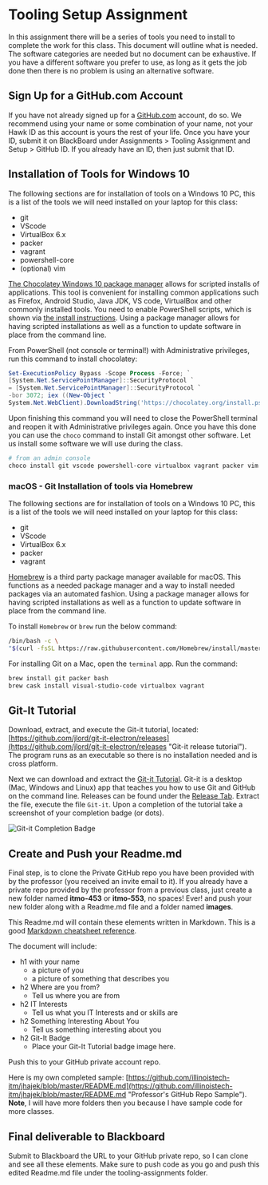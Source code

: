 # Tooling Setup Assignment

In this assignment there will be a series of tools you need to install to complete the work for this class. This document will outline what is needed.  The software categories are needed but no document can be exhaustive.  If you have a different software you prefer to use, as long as it gets the job done then there is no problem is using an alternative software.

## Sign Up for a GitHub.com Account

If you have not already signed up for a [GitHub.com](https://github.com "Github.com signup") account, do so.  We recommend using your name or some combination of your name, not your Hawk ID as this account is yours the rest of your life.  Once you have your ID, submit it on BlackBoard under Assignments >  Tooling Assignment and Setup > GitHub ID.  If you already have an ID, then just submit that ID.

## Installation of Tools for Windows 10

The following sections are for installation of tools on a Windows 10 PC, this is a list of the tools we will need installed on your laptop for this class:

* git
* VScode
* VirtualBox 6.x
* packer
* vagrant
* powershell-core
* (optional) vim

[The Chocolatey Windows 10 package manager](https://chocolatey.org "chocolatey package manager install page") allows for scripted installs of applications.  This tool is convenient for installing common applications such as Firefox, Android Studio, Java JDK, VS code, VirtualBox and other commonly installed tools.  You need to enable PowerShell scripts, which is shown via [the install instructions](https://chocolatey.org/install "Chocolatey install instructions").  Using a package manager allows for having scripted installations as well as a function to update software in place from the command line.

From PowerShell (not console or terminal!) with Administrative privileges, run this command to install chocolatey:

```PowerShell
Set-ExecutionPolicy Bypass -Scope Process -Force; `
[System.Net.ServicePointManager]::SecurityProtocol `
= [System.Net.ServicePointManager]::SecurityProtocol `
-bor 3072; iex ((New-Object `
System.Net.WebClient).DownloadString('https://chocolatey.org/install.ps1'))
```

Upon finishing this command you will need to close the PowerShell terminal and reopen it with Administrative privileges again.  Once you have this done you can use the ```choco``` command to install Git amongst other software. Let us install some software we will use during the class.

```PowerShell
# from an admin console
choco install git vscode powershell-core virtualbox vagrant packer vim
```

### macOS - Git Installation of tools via Homebrew

The following sections are for installation of tools on a Windows 10 PC, this is a list of the tools we will need installed on your laptop for this class:

* git
* VScode
* VirtualBox 6.x
* packer
* vagrant

[Homebrew](https://brew.sh/ "macOS Homebrew webpage") is a third party package manager available for macOS.  This functions as a needed package manager and a way to install needed packages via an automated fashion. Using a package manager allows for having scripted installations as well as a function to update software in place from the command line.

To install `Homebrew` or `brew` run the below command:

```bash
/bin/bash -c \
"$(curl -fsSL https://raw.githubusercontent.com/Homebrew/install/master/install.sh)"
```

For installing Git on a Mac, open the `terminal` app.  Run the command:

```bash
brew install git packer bash
brew cask install visual-studio-code virtualbox vagrant
```

## Git-It Tutorial

Download, extract, and execute the Git-it tutorial, located: [https://github.com/jlord/git-it-electron/releases](https://github.com/jlord/git-it-electron/releases "Git-it release tutorial").  The program runs as an executable so there is no installation needed and is cross platform.

Next we can download and extract the [Git-it Tutorial](https://github.com/jlord/git-it-electron/ "Git-it install Page"). Git-it is a desktop (Mac, Windows and Linux) app that teaches you how to use Git and GitHub on the command line.  Releases can be found under the [Release Tab](https://github.com/jlord/git-it-electron/releases "Git-it Download Releases").  Extract the file, execute the file `Git-it`. Upon a completion of the tutorial take a screenshot of your completion badge (or dots).

![*Git-it Completion Badge*](images/completed.png "Image of Git-it Badge Completion")

## Create and Push your Readme.md

Final step, is to clone the Private GitHub repo you have been provided with by the professor (you received an invite email to it).  If you already have a private repo provided by the professor from a previous class, just create a new folder named **itmo-453** or **itmo-553**, no spaces! Ever! and push your new folder along with a Readme.md file and a folder named **images**.  

This Readme.md will contain these elements written in Markdown. This is a good [Markdown cheatsheet reference](https://github.com/adam-p/markdown-here/wiki/Markdown-Cheatsheet "Markdown cheatsheet").

The document will include:

* h1 with your name
  * a picture of you
  * a picture of something that describes you
* h2 Where are you from?
  * Tell us where you are from
* h2 IT Interests
  * Tell us what you IT Interests and or skills are
* h2 Something Interesting About You
  * Tell us something interesting about you
* h2 Git-It Badge
  * Place your Git-It Tutorial badge image here.

Push this to your GitHub private account repo.

Here is my own completed sample: [https://github.com/illinoistech-itm/jhajek/blob/master/README.md](https://github.com/illinoistech-itm/jhajek/blob/master/README.md "Professor's GitHub Repo Sample").  
**Note**, I will have more folders then you because I have sample code for more classes.

## Final deliverable to Blackboard

Submit to Blackboard the URL to your GitHub private repo, so I can clone and see all these elements.  Make sure to push code as you go and push this edited Readme.md file under the tooling-assignments folder.
